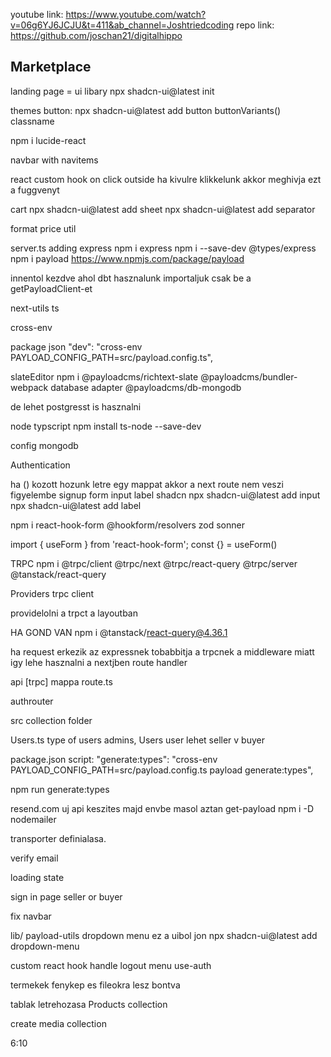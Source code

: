 youtube link: https://www.youtube.com/watch?v=06g6YJ6JCJU&t=411&ab_channel=Joshtriedcoding
repo link: https://github.com/joschan21/digitalhippo

## Marketplace

landing page = ui libary
npx shadcn-ui@latest init

themes
button:
npx shadcn-ui@latest add button
buttonVariants() classname

npm i lucide-react

navbar with navitems

react custom hook on click outside
ha kivulre klikkelunk akkor meghivja ezt a fuggvenyt

cart
npx shadcn-ui@latest add sheet
npx shadcn-ui@latest add separator

format price util

server.ts adding express
npm i express
npm i --save-dev @types/express
npm i payload
https://www.npmjs.com/package/payload

innentol kezdve ahol dbt hasznalunk importaljuk csak be a getPayloadClient-et

next-utils ts

cross-env

package json
"dev": "cross-env PAYLOAD_CONFIG_PATH=src/payload.config.ts",

slateEditor
npm i @payloadcms/richtext-slate
@payloadcms/bundler-webpack
database adapter
@payloadcms/db-mongodb

de lehet postgresst is hasznalni 

node typscript 
npm install ts-node --save-dev

config mongodb 

Authentication

ha () kozott hozunk letre egy mappat akkor a next route nem veszi figyelembe
signup form
input label shadcn 
npx shadcn-ui@latest add input
npx shadcn-ui@latest add label

npm i react-hook-form @hookform/resolvers zod sonner

import { useForm } from 'react-hook-form';
const {} = useForm()

TRPC
npm i @trpc/client @trpc/next @trpc/react-query @trpc/server @tanstack/react-query

Providers 
trpc client

providelolni a trpct a layoutban

HA GOND VAN npm i @tanstack/react-query@4.36.1

ha request erkezik az expressnek tobabbitja a trpcnek a middleware miatt igy lehe hasznalni a nextjben
route handler 

api [trpc] mappa
route.ts


authrouter

src collection folder

Users.ts 
type of users
admins, Users
user lehet seller v buyer

package.json
script:
 "generate:types": "cross-env PAYLOAD_CONFIG_PATH=src/payload.config.ts payload generate:types",

npm run generate:types

resend.com
uj api keszites majd envbe masol
aztan get-payload
npm i -D nodemailer

transporter definialasa.

verify email

loading state

sign in page
seller or buyer

fix navbar

lib/ payload-utils
dropdown menu
ez a uibol jon npx shadcn-ui@latest add dropdown-menu

custom react hook handle logout menu
use-auth

termekek fenykep es fileokra lesz bontva

tablak letrehozasa Products collection

create media collection

6:10